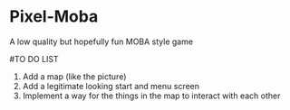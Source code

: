# Pixel-Moba
A low quality but hopefully fun MOBA style game

#TO DO LIST
1. Add a map (like the picture)
2. Add a legitimate looking start and menu screen
3. Implement a way for the things in the map to interact with each other
